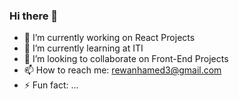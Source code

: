 ### Hi there 👋


- 🔭 I’m currently working on React Projects
- 🌱 I’m currently learning at ITI 
- 👯 I’m looking to collaborate on Front-End Projects
- 📫 How to reach me: rewanhamed3@gmail.com
- ⚡ Fun fact: ...


<!--
**rewanhamed22/rewanhamed22** is a ✨ _special_ ✨ repository because its `README.md` (this file) appears on your GitHub profile.

Here are some ideas to get you started:

- 🔭 I’m currently working on ...
- 🌱 I’m currently learning ...
- 👯 I’m looking to collaborate on ...
- 🤔 I’m looking for help with ...
- 💬 Ask me about ...
- 📫 How to reach me: ...
- 😄 Pronouns: ...
- ⚡ Fun fact: ...
-->
